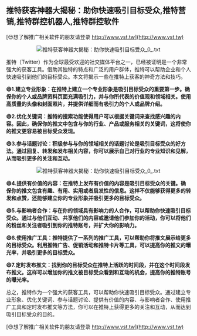## **推特获客神器大揭秘：助你快速吸引目标受众,推特营销,推特群控机器人,推特群控软件**

[😍想了解推广相关软件的朋友请登录 http://www.vst.tw](http://www.vst.tw)

 <center><img src="https://vst.tw/MP4/tuiguang/png/5.png" alt="推特获客神器大揭秘：助你快速吸引目标受众_0_.txt"></center>

推特（Twitter）作为全球最受欢迎的社交媒体平台之一，已经被证明是一个非常强大的获客工具。借助其独特的特点和广泛的用户群体，推特可以帮助企业和个人快速吸引到他们的目标受众。本文将揭示一些在推特上获客的神奇方法和技巧。

**😄1.建立专业形象：在推特上建立一个专业形象是吸引目标受众的重要第一步。确保你的个人或品牌资料页面充满吸引力，并与你所代表的价值观和领域相关。使用高质量的头像和封面照片，并提供详细而有吸引力的个人或品牌介绍。**

**😄2.优化关键词：推特的搜索功能使得用户可以根据关键词来查找感兴趣的内容。因此，确保你的推文中包含与你的行业、产品或服务相关的关键词，这将使你的推文更容易被目标受众发现。**

**😄3.参与话题讨论：积极参与与你的领域相关的话题讨论是吸引目标受众的好方法。通过回复、转发和发布相关内容，你可以展示自己对行业的专业知识和见解，从而吸引更多的关注和互动。**

 <center><img src="https://vst.tw/MP4/tuiguang/png/0.png" alt="推特获客神器大揭秘：助你快速吸引目标受众_0_.txt"></center>

**😄4.提供有价值的内容：在推特上发布有价值的内容是吸引目标受众的关键。确保你的推文包含有趣、有用、实用或者启发性的信息。这样不仅能够获得更多的转发和点赞，还能够建立你的专业形象并吸引更多的目标受众。**

**😄5.与影响者合作：与在你的领域具有影响力的人合作，可以帮助你快速吸引目标受众。通过与他们互动、共享他们的内容或邀请他们参加你的活动，你可以将他们的粉丝和关注者吸引到你的推特账号，并扩大你的影响力。**

**😄6.使用推广工具：推特提供了一系列的推广工具，可以帮助你将推文展示给更多的目标受众。利用推特广告、促销活动和推特卡片等工具，可以提高你的推文的曝光率，并吸引更多的目标受众。**

**😄7.定时发布推文：找到你的目标受众在推特上活跃的时间段，并在这个时间段发布推文。这样可以增加你的推文被目标受众看到和互动的机会，提高你的推特账号的曝光率。**

总之，推特作为一个强大的获客工具，可以帮助你快速吸引目标受众。通过建立专业形象、优化关键词、参与话题讨论、提供有价值的内容、与影响者合作、使用推广工具和定时发布推文等方法，你可以在推特上获得更多的关注和互动，从而达到吸引目标受众的目的。

[😍想了解推广相关软件的朋友请登录 http://www.vst.tw](http://www.vst.tw)



